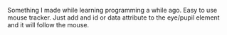 Something I made while learning programming a while ago.
Easy to use mouse tracker. Just add and id or data attribute to the eye/pupil element and it will follow the mouse.